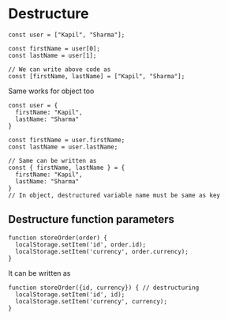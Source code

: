 # Destructure

```JS
const user = ["Kapil", "Sharma"];

const firstName = user[0];
const lastName = user[1];

// We can write above code as
const [firstName, lastName] = ["Kapil", "Sharma"];
```

Same works for object too

```JS
const user = {
  firstName: "Kapil",
  lastName: "Sharma"
}

const firstName = user.firstName;
const lastName = user.lastName;

// Same can be written as
const { firstName, lastName } = {
  firstName: "Kapil",
  lastName: "Sharma"
}
// In object, destructured variable name must be same as key
```

## Destructure function parameters

```JS
function storeOrder(order) {
  localStorage.setItem('id', order.id);
  localStorage.setItem('currency', order.currency);
}
```

It can be written as

```JS
function storeOrder({id, currency}) { // destructuring
  localStorage.setItem('id', id);
  localStorage.setItem('currency', currency);
}
```